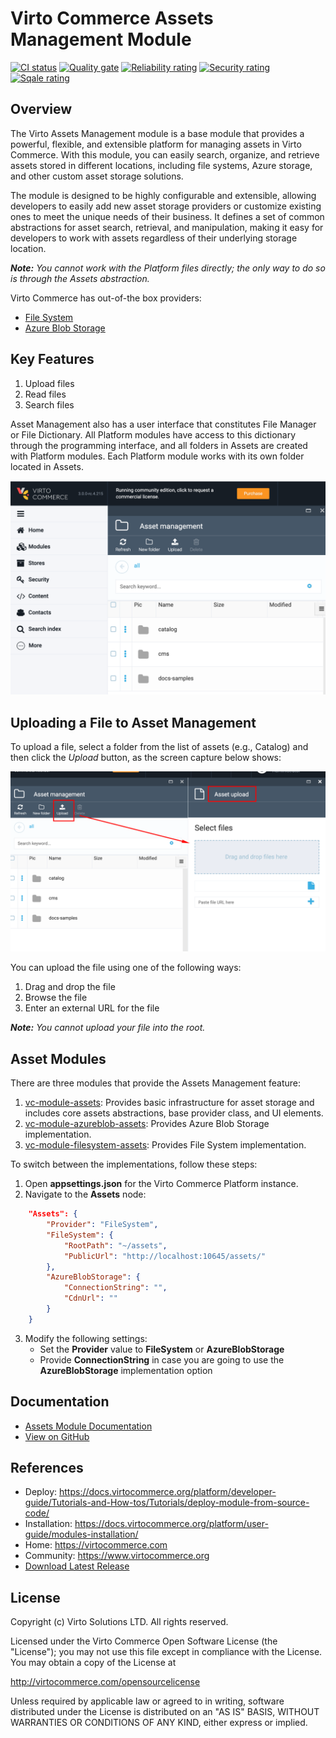 # Virto Commerce Assets Management Module
[![CI status](https://github.com/VirtoCommerce/vc-module-assets/workflows/Module%20CI/badge.svg?branch=dev)](https://github.com/VirtoCommerce/vc-module-assets/actions?query=workflow%3A"Module+CI") [![Quality gate](https://sonarcloud.io/api/project_badges/measure?project=VirtoCommerce_vc-module-assets&metric=alert_status&branch=dev)](https://sonarcloud.io/dashboard?id=VirtoCommerce_vc-module-assets) [![Reliability rating](https://sonarcloud.io/api/project_badges/measure?project=VirtoCommerce_vc-module-assets&metric=reliability_rating&branch=dev)](https://sonarcloud.io/dashboard?id=VirtoCommerce_vc-module-assets) [![Security rating](https://sonarcloud.io/api/project_badges/measure?project=VirtoCommerce_vc-module-assets&metric=security_rating&branch=dev)](https://sonarcloud.io/dashboard?id=VirtoCommerce_vc-module-assets) [![Sqale rating](https://sonarcloud.io/api/project_badges/measure?project=VirtoCommerce_vc-module-assets&metric=sqale_rating&branch=dev)](https://sonarcloud.io/dashboard?id=VirtoCommerce_vc-module-assets)

## Overview
The Virto Assets Management module is a base module that provides a powerful, flexible, and extensible platform for managing assets in Virto Commerce. 
With this module, you can easily search, organize, and retrieve assets stored in different locations, including file systems, Azure storage, and other custom asset storage solutions.

The module is designed to be highly configurable and extensible, allowing developers to easily add new asset storage providers or customize existing ones to meet the unique needs of their business. It defines a set of common abstractions for asset search, retrieval, and manipulation, making it easy for developers to work with assets regardless of their underlying storage location.

***Note:*** *You cannot work with the Platform files directly; the only way to do so is through the Assets abstraction.*

Virto Commerce has out-of-the box providers:
* [File System](https://github.com/VirtoCommerce/vc-module-filesystem-assets)
* [Azure Blob Storage](https://github.com/VirtoCommerce/vc-module-azureblob-assets)

## Key Features
1. Upload files
2. Read files
3. Search files

Asset Management also has a user interface that constitutes File Manager or File Dictionary. 
All Platform modules have access to this dictionary through the programming interface, and all folders in Assets are created with Platform modules.
Each Platform module works with its own folder located in Assets.


![Assets](docs/media/screen-assets.png)

## Uploading a File to Asset Management

To upload a file, select a folder from the list of assets (e.g., Catalog) and then click the *Upload* button, as the screen capture below shows:

![Upload file](docs/media/screen-upload-file.png)

You can upload the file using one of the following ways:

1. Drag and drop the file
1. Browse the file
1. Enter an external URL for the file

***Note:*** *You cannot upload your file into the root.*

## Asset Modules

There are three modules that provide the Assets Management feature:

1. [vc-module-assets](https://github.com/VirtoCommerce/vc-module-assets): Provides basic infrastructure for asset storage and includes core assets abstractions, base provider class, and UI elements.
2. [vc-module-azureblob-assets](https://github.com/VirtoCommerce/vc-module-azureblob-assets): Provides Azure Blob Storage implementation.
3. [vc-module-filesystem-assets](https://github.com/VirtoCommerce/vc-module-filesystem-assets): Provides File System implementation.

To switch between the implementations, follow these steps:
1. Open **appsettings.json** for the Virto Commerce Platform instance.
2. Navigate to the **Assets** node:
```json
    "Assets": {
        "Provider": "FileSystem",
        "FileSystem": {
            "RootPath": "~/assets",
            "PublicUrl": "http://localhost:10645/assets/"
        },
        "AzureBlobStorage": {
            "ConnectionString": "",
            "CdnUrl": ""
        }
    }
```
3. Modify the following settings:
    - Set the **Provider** value to **FileSystem** or **AzureBlobStorage**
    - Provide **ConnectionString** in case you are going to use the **AzureBlobStorage** implementation option

## Documentation
* [Assets Module Documentation](https://docs.virtocommerce.org/platform/user-guide/assets/overview/)
* [View on GitHub](docs/index.md)


## References

* Deploy: https://docs.virtocommerce.org/platform/developer-guide/Tutorials-and-How-tos/Tutorials/deploy-module-from-source-code/
* Installation: https://docs.virtocommerce.org/platform/user-guide/modules-installation/
* Home: https://virtocommerce.com
* Community: https://www.virtocommerce.org
* [Download Latest Release](https://github.com/VirtoCommerce/vc-module-assets/releases/latest)

## License

Copyright (c) Virto Solutions LTD.  All rights reserved.

Licensed under the Virto Commerce Open Software License (the "License"); you
may not use this file except in compliance with the License. You may
obtain a copy of the License at

http://virtocommerce.com/opensourcelicense

Unless required by applicable law or agreed to in writing, software
distributed under the License is distributed on an "AS IS" BASIS,
WITHOUT WARRANTIES OR CONDITIONS OF ANY KIND, either express or
implied.

